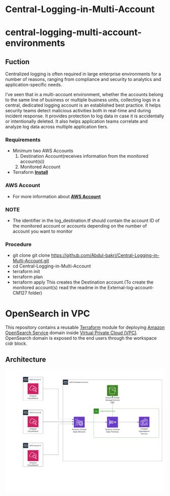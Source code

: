 # Central-Logging-in-Multi-Account

# central-logging-multi-account-environments
## Fuction
Centralized logging is often required in large enterprise environments for a number of reasons, ranging from compliance and security to analytics and application-specific needs.

I’ve seen that in a multi-account environment, whether the accounts belong to the same line of business or multiple business units, collecting logs in a central, dedicated logging account is an established best practice. It helps security teams detect malicious activities both in real-time and during incident response. It provides protection to log data in case it is accidentally or intentionally deleted. It also helps application teams correlate and analyze log data across multiple application tiers.


### Requirements  
* Minimum two AWS Accounts
  1) Destination Account(receives information from the monitored account(s))
  2) Monitored Account
* Terraform 
**[Install](https://learn.hashicorp.com/terraform/getting-started/install.html)**

### AWS Account 
* For more information about 
**[AWS Account](https://aws.amazon.com/account/)**

### NOTE 
* The identifier in the log_destination.tf should contain the account ID of the monitored account or accounts depending on the number of account you want to monitor 


### Procedure
* git clone git clone https://github.com/Abdul-bakri/Central-Logging-in-Multi-Account.git
* cd Central-Logging-in-Multi-Account
* terraform init
* terraform plan 
* terraform apply
This creates the Destination account.(To create the monitored account(s) read the readme in the External-log-account-CM127 folder) 

# OpenSearch in VPC
This repository contains a reusable [Terraform](https://www.terraform.io) module for deploying [Amazon OpenSearch Service](https://aws.amazon.com/opensearch-service) domain inside [Virtual Private Cloud (VPC)](https://aws.amazon.com/vpc). OpenSearch domain is exposed to the end users through the workspace cidr block.

## Architecture
![Centralized Monitoring Logs - Architecture](docs/architecture.png)
